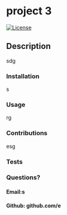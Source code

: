 # project 3
[![License](https://img.shields.io/badge/License-undefined-blue.svg)](https://opensource.org/licenses/Apache-2.0)
## Description
sdg
### Installation 
s
### Usage 
rg
### Contributions 
esg
### Tests

### Questions? 
#### Email:s
#### Github: github.com/e
